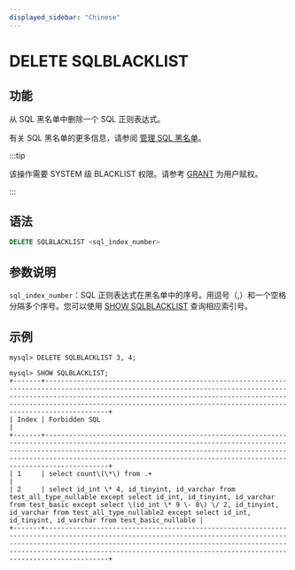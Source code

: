 ```yaml
---
displayed_sidebar: "Chinese"
---
```


# DELETE SQLBLACKLIST

## 功能

从 SQL 黑名单中删除一个 SQL 正则表达式。

有关 SQL 黑名单的更多信息，请参阅 [管理 SQL 黑名单](../../../../administration/management/resource_management/Blacklist.md)。

:::tip

该操作需要 SYSTEM 级 BLACKLIST 权限。请参考 [GRANT](../../account-management/GRANT.md) 为用户赋权。

:::

## 语法

```SQL
DELETE SQLBLACKLIST <sql_index_number>
```

## 参数说明

`sql_index_number`：SQL 正则表达式在黑名单中的序号。用逗号（,）和一个空格分隔多个序号。您可以使用 [SHOW SQLBLACKLIST](SHOW_SQLBLACKLIST.md) 查询相应索引号。

## 示例

```Plain
mysql> DELETE SQLBLACKLIST 3, 4;

mysql> SHOW SQLBLACKLIST;
+-------+--------------------------------------------------------------------------------------------------------------------------------------------------------------------------------------------------------------------------------------------------------------------------------------------------------+
| Index | Forbidden SQL                                                                                                                                                                                                                                                                                          |
+-------+--------------------------------------------------------------------------------------------------------------------------------------------------------------------------------------------------------------------------------------------------------------------------------------------------------+
| 1     | select count\(\*\) from .+                                                                                                                                                                                                                                                                             |
| 2     | select id_int \* 4, id_tinyint, id_varchar from test_all_type_nullable except select id_int, id_tinyint, id_varchar from test_basic except select \(id_int \* 9 \- 8\) \/ 2, id_tinyint, id_varchar from test_all_type_nullable2 except select id_int, id_tinyint, id_varchar from test_basic_nullable |
+-------+--------------------------------------------------------------------------------------------------------------------------------------------------------------------------------------------------------------------------------------------------------------------------------------------------------+
```
